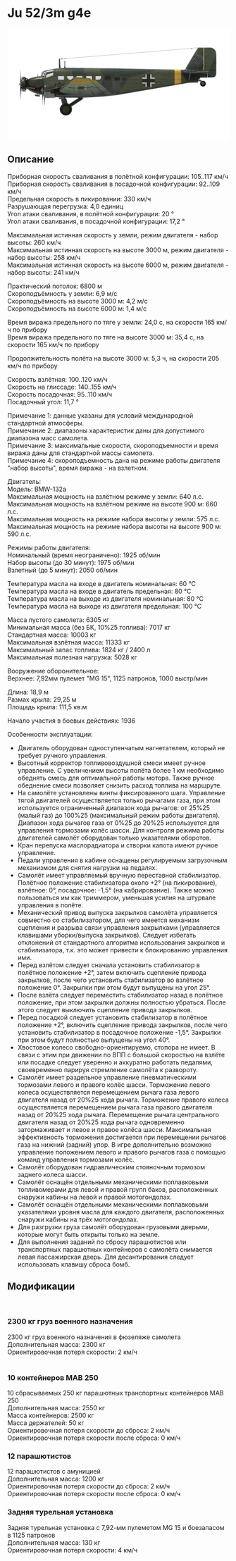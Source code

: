 # Ju 52/3m g4e  
  
![ju523mg4e](../images/ju523mg4e.png)  
  
## Описание  
  
Приборная скорость сваливания в полётной конфигурации: 105..117 км/ч  
Приборная скорость сваливания в посадочной конфигурации: 92..109 км/ч  
Предельная скорость в пикировании: 330 км/ч  
Разрушающая перегрузка: 4,0 единиц  
Угол атаки сваливания, в полётной конфигурации: 20 °  
Угол атаки сваливания, в посадочной конфигурации: 17,2 °  
  
Максимальная истинная скорость у земли, режим двигателя - набор высоты: 260 км/ч  
Максимальная истинная скорость на высоте 3000 м, режим двигателя - набор высоты: 258 км/ч  
Максимальная истинная скорость на высоте 6000 м, режим двигателя - набор высоты: 241 км/ч  
  
Практический потолок: 6800 м  
Скороподъёмность у земли: 6,9 м/с  
Скороподъёмность на высоте 3000 м: 4,2 м/с  
Скороподъёмность на высоте 6000 м: 1,4 м/с  
  
Время виража предельного по тяге у земли: 24,0 с, на скорости 165 км/ч по прибору  
Время виража предельного по тяге на высоте 3000 м: 35,4 с, на скорости 165 км/ч по прибору  
  
Продолжительность полёта на высоте 3000 м: 5,3 ч, на скорости 205 км/ч по прибору  
  
Скорость взлётная: 100..120 км/ч  
Скорость на глиссаде: 140..155 км/ч  
Скорость посадочная: 95..110 км/ч  
Посадочный угол: 11,7 °  
  
Примечание 1: данные указаны для условий международной стандартной атмосферы.  
Примечание 2: диапазоны характеристик даны для допустимого диапазона масс самолета.  
Примечание 3: максимальные скорости, скороподъемности и время виража даны для стандартной массы самолета.  
Примечание 4: скороподъемность дана на режиме работы двигателя "набор высоты", время виража - на взлетном.  
  
Двигатель:  
Модель: BMW-132a  
Максимальная мощность на взлётном режиме у земли: 640 л.с.  
Максимальная мощность на взлётном режиме на высоте 900 м: 660 л.с.  
Максимальная мощность на режиме набора высоты у земли: 575 л.с.  
Максимальная мощность на режиме набора высоты на высоте 900 м: 590 л.с.  
  
Режимы работы двигателя:  
Номинальный (время неограничено): 1925 об/мин  
Набор высоты (до 30 минут): 1975 об/мин  
Взлетный (до 5 минут): 2050 об/мин  
  
Температура масла на входе в двигатель номинальная: 60 °С  
Температура масла на входе в двигатель предельная: 80 °С  
Температура масла на выходе из двигателя номинальная: 80 °С  
Температура масла на выходе из двигателя предельная: 100 °С  
  
Масса пустого самолета: 6305 кг  
Минимальная масса (без БК, 10%25 топлива): 7017 кг  
Стандартная масса: 10003 кг  
Максимальная взлётная масса: 11333 кг  
Максимальный запас топлива: 1824 кг / 2400 л  
Максимальная полезная нагрузка: 5028 кг  
  
Вооружение оборонительное:  
Верхнее: 7,92мм пулемет "MG 15", 1125 патронов, 1000 выстр/мин  
  
Длина: 18,9 м  
Размах крыла: 29,25 м  
Площадь крыла: 111,5 кв.м  
  
Начало участия в боевых действиях: 1936  
  
Особенности эксплуатации:  
- Двигатель оборудован одноступенчатым нагнетателем, который не требует ручного управления.  
- Высотный корректор топливовоздушной смеси имеет ручное управление. С увеличением высоты полёта более 1 км необходимо обеднять смесь для оптимальной работы мотора. Также ручное обеднение смеси позволяет снизить расход топлива на маршруте.  
- На самолёте установлены винты фиксированного шага. Управление тягой двигателей осуществляется только рычагами газа, при этом используется ограниченный диапазон хода рычагов: от 25%25 (малый газ) до 100%25 (максимальный режим работы двигателя). Диапазон хода рычагов газа от 0%25 до 20%25 используется для управления тормозами колёс шасси. Для контроля режима работы двигателей самолёт оборудован только указателями оборотов.  
- Кран перепуска маслорадиатора и створки капота имеют ручное управление.  
- Педали управления в кабине оснащены регулируемым загрузочным механизмом для снятия нагрузки на педалях.  
- Самолёт имеет управляемый вручную переставной стабилизатор. Полётное положение стабилизатора около +2° (на пикирование), взлётное: 0°, посадочное: -1,5° (на кабрирование). Также можно пользоваться им как триммером, уменьшая усилия на штурвале управления в полёте.  
- Механический привод выпуска закрылков самолёта управляется совместно со стабилизатором, для чего имеется механизм сцепления и разрыва связи управления закрылками (управляется клавишами уборки/выпуска закрылков). Следует избегать отклонений от стандартного алгоритма использования закрылков и стабилизатора, т.к. это может привести к блокированию управления ими.  
- Перед взлётом следует сначала установить стабилизатор в полётное положение +2°, затем включить сцепление привода закрылков, после чего установить стабилизатор во взлётное положение 0°. Закрылки при этом будут выпущены на угол 25°.  
- После взлёта следует переместить стабилизатор назад в полётное положение, при этом закрылки должны полностью убраться. После этого следует выключить сцепление привода закрылков.  
- Перед посадкой следует установить стабилизатор в полётное положение +2°, включить сцепление привода закрылков, после чего установить стабилизатор в посадочное положение -1,5°. Закрылки при этом будут полностью выпущены на угол 40°.  
- Хвостовое колесо свободно-ориентируемо, стопора не имеет. В связи с этим при движении по ВПП с большой скоростью на взлёте или посадке следует уверенно и аккуратно работать педалями, своевременно парируя стремление самолёта к развороту.  
- Самолёт имеет раздельное управление пневматическими тормозами левого и правого колёс шасси. Торможение левого колеса осуществляется перемещением рычага газа левого двигателя назад от 20%25 хода рычага. Торможение правого колеса осуществляется перемещением рычага газа правого двигателя назад от 20%25 хода рычага. Перемещение рычага центрального двигателя назад от 20%25 хода рычага одновременно затормаживает и левое и правое колёса шасси. Максимальная эффективность торможения достигается при перемещении рычагов газа на нижний (задний) упор. В игре дополнительно возможно управление положением левого и правого рычагов газа с помощью команд управления тормозами колёс.  
- Самолёт оборудован гидравлическим стояночным тормозом заднего колеса шасси.  
- Самолёт оснащён отдельными механическими поплавковыми топливомерами для левой и правой групп баков, расположенных снаружи кабины на левой и правой мотогондолах.  
- Самолёт оснащён отдельными механическими поплавковыми указателями уровня масла для каждого двигателя, расположенных снаружи кабины на трёх мотогондолах.  
- Для разгрузки груза самолёт оборудован грузовыми дверьми, которые могут быть открыты только на земле.  
- Для выполнения заданий по сбросу парашютистов или транспортных парашютных контейнеров с самолёта снимается левая пассажирская дверь. Для десантирования следует использовать клавишу сброса бомб.  
  
## Модификации  
  ﻿
  
### 2300 кг груз военного назначения  
  
2300 кг груз военного назначения в фюзеляже самолета  
Дополнительная масса: 2300 кг  
Ориентировочная потеря скорости: 2 км/ч  
  ﻿
  
### 10 контейнеров MAB 250  
  
10 сбрасываемых 250 кг парашютных транспортных контейнеров MAB 250  
Дополнительная масса: 2550 кг  
Масса контейнеров: 2500 кг  
Масса держателей: 50 кг  
Ориентировочная потеря скорости до сброса: 2 км/ч  
Ориентировочная потеря скорости после сброса: 0 км/ч  
  
### 12 парашютистов  
  
12 парашютистов с амуницией  
Дополнительная масса: 1200 кг  
Ориентировочная потеря скорости до сброса: 2 км/ч  
Ориентировочная потеря скорости после сброса: 0 км/ч  
  
### Задняя турельная установка  
  
Задняя турельная установка с 7,92-мм пулеметом MG 15 и боезапасом в 1125 патронов  
Дополнительная масса: 130 кг  
Ориентировочная потеря скорости: 4 км/ч  